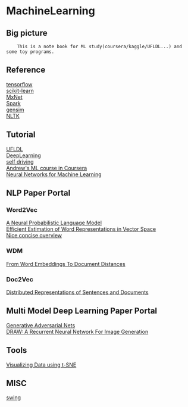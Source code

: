 MachineLearning
===============================

Big picture
------------------------------
		This is a note book for ML study(coursera/kaggle/UFLDL...) and some toy programs.

## Reference
[tensorflow](https://www.tensorflow.org/)<br/>
[scikit-learn](http://scikit-learn.org/stable/index.html)<br/>
[MxNet](http://mxnet.io/index.html)<br/>
[Spark](http://spark.apache.org/docs/latest/programming-guide.html)<br/>
[gensim](https://radimrehurek.com/gensim/)<br/>
[NLTK](https://github.com/nltk/nltk/wiki)<br/>

## Tutorial
[UFLDL](http://deeplearning.stanford.edu/wiki/index.php/UFLDL_Tutorial)<br/>
[DeepLearning](http://deeplearning.net/)<br/>
[self driving](http://selfdrivingcars.mit.edu/)<br/>
[Andrew's ML course in Coursera](https://www.coursera.org/learn/machine-learning/home/welcome)<br/>
[Neural Networks for Machine Learning](https://www.coursera.org/learn/neural-networks/home/welcome)<br/>

## NLP Paper Portal
### Word2Vec
[A Neural Probabilistic Language Model](http://jmlr.org/papers/volume3/bengio03a/bengio03a.pdf)<br/>
[Efficient Estimation of Word Representations in Vector Space](https://arxiv.org/pdf/1301.3781.pdf)<br/>
[Nice concise overview](https://blog.acolyer.org/2016/04/21/the-amazing-power-of-word-vectors/)<br/>
### WDM
[From Word Embeddings To Document Distances](http://jmlr.org/proceedings/papers/v37/kusnerb15.pdf)<br/>
### Doc2Vec
[Distributed Representations of Sentences and Documents](https://arxiv.org/pdf/1405.4053v2.pdf)<br/>

## Multi Model Deep Learning Paper Portal
[Generative Adversarial Nets](http://papers.nips.cc/paper/5423-generative-adversarial-nets.pdf)<br/>
[DRAW: A Recurrent Neural Network For Image Generation](https://arxiv.org/pdf/1502.04623.pdf)<br/>

## Tools
[Visualizing Data using t-SNE](http://www.cs.toronto.edu/~hinton/absps/tsne.pdf)<br/>

## MISC
[swing](http://www.swig.org/Doc1.3/Python.html)<br/>
